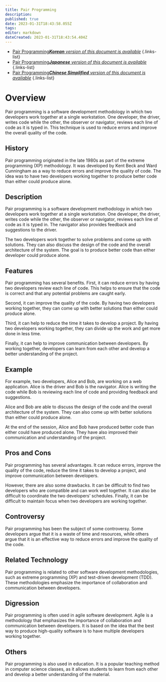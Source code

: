 ```yaml
---
title: Pair Programming
description: 
published: true
date: 2023-01-31T18:43:58.055Z
tags: 
editor: markdown
dateCreated: 2023-01-31T18:43:54.404Z
---
```


- [Pair Programming***Korean** version of this document is available*](/ko/Knowledge-base/Dictionary/pair-programming)
{.links-list}
- [Pair Programming***Japanese** version of this document is available*](/ja/Knowledge-base/Dictionary/pair-programming)
{.links-list}
- [Pair Programming***Chinese Simplified** version of this document is available*](/zh/Knowledge-base/Dictionary/pair-programming)
{.links-list}


# Overview
Pair programming is a software development methodology in which two developers work together at a single workstation. One developer, the driver, writes code while the other, the observer or navigator, reviews each line of code as it is typed in. This technique is used to reduce errors and improve the overall quality of the code.

## History
Pair programming originated in the late 1980s as part of the extreme programming (XP) methodology. It was developed by Kent Beck and Ward Cunningham as a way to reduce errors and improve the quality of code. The idea was to have two developers working together to produce better code than either could produce alone.

## Description
Pair programming is a software development methodology in which two developers work together at a single workstation. One developer, the driver, writes code while the other, the observer or navigator, reviews each line of code as it is typed in. The navigator also provides feedback and suggestions to the driver.

The two developers work together to solve problems and come up with solutions. They can also discuss the design of the code and the overall architecture of the system. The goal is to produce better code than either developer could produce alone.

## Features
Pair programming has several benefits. First, it can reduce errors by having two developers review each line of code. This helps to ensure that the code is correct and that any potential problems are caught early.

Second, it can improve the quality of the code. By having two developers working together, they can come up with better solutions than either could produce alone.

Third, it can help to reduce the time it takes to develop a project. By having two developers working together, they can divide up the work and get more done in less time.

Finally, it can help to improve communication between developers. By working together, developers can learn from each other and develop a better understanding of the project.

## Example
For example, two developers, Alice and Bob, are working on a web application. Alice is the driver and Bob is the navigator. Alice is writing the code while Bob is reviewing each line of code and providing feedback and suggestions.

Alice and Bob are able to discuss the design of the code and the overall architecture of the system. They can also come up with better solutions than either could produce alone.

At the end of the session, Alice and Bob have produced better code than either could have produced alone. They have also improved their communication and understanding of the project.

## Pros and Cons
Pair programming has several advantages. It can reduce errors, improve the quality of the code, reduce the time it takes to develop a project, and improve communication between developers.

However, there are also some drawbacks. It can be difficult to find two developers who are compatible and can work well together. It can also be difficult to coordinate the two developers’ schedules. Finally, it can be difficult to maintain focus when two developers are working together.

## Controversy
Pair programming has been the subject of some controversy. Some developers argue that it is a waste of time and resources, while others argue that it is an effective way to reduce errors and improve the quality of the code.

## Related Technology
Pair programming is related to other software development methodologies, such as extreme programming (XP) and test-driven development (TDD). These methodologies emphasize the importance of collaboration and communication between developers.

## Digression
Pair programming is often used in agile software development. Agile is a methodology that emphasizes the importance of collaboration and communication between developers. It is based on the idea that the best way to produce high-quality software is to have multiple developers working together.

## Others
Pair programming is also used in education. It is a popular teaching method in computer science classes, as it allows students to learn from each other and develop a better understanding of the material.
